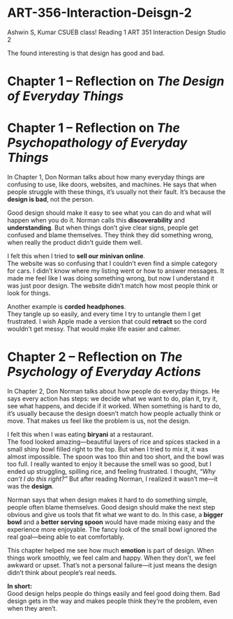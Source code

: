 # ART-356-Interaction-Deisgn-2
Ashwin S, Kumar CSUEB class!
Reading 1 ART 351 Interaction Design Studio 2

The found interesting is that design has good and bad. 
# Chapter 1 – Reflection on *The Design of Everyday Things*

# Chapter 1 – Reflection on *The Psychopathology of Everyday Things*

In Chapter 1, Don Norman talks about how many everyday things are
confusing to use, like doors, websites, and machines. He says that
when people struggle with these things, it’s usually not their fault.
It’s because the **design is bad**, not the person.

Good design should make it easy to see what you can do and what will
happen when you do it. Norman calls this **discoverability** and
**understanding**. But when things don’t give clear signs, people get
confused and blame themselves. They think they did something wrong,
when really the product didn’t guide them well.

I felt this when I tried to **sell our minivan online**.  
The website was so confusing that I couldn’t even find a simple
category for cars. I didn’t know where my listing went or how to
answer messages. It made me feel like I was doing something wrong,
but now I understand it was just poor design. The website didn’t
match how most people think or look for things.

Another example is **corded headphones**.  
They tangle up so easily, and every time I try to untangle them I get
frustrated. I wish Apple made a version that could **retract** so the
cord wouldn’t get messy. That would make life easier and calmer.

# Chapter 2 – Reflection on *The Psychology of Everyday Actions*

In Chapter 2, Don Norman talks about how people do everyday things.
He says every action has steps: we decide what we want to do, plan it,
try it, see what happens, and decide if it worked. When something is
hard to do, it’s usually because the design doesn’t match how people
actually think or move. That makes us feel like the problem is us,
not the design.

I felt this when I was eating **biryani** at a restaurant.  
The food looked amazing—beautiful layers of rice and spices stacked in
a small shiny bowl filled right to the top. But when I tried to mix it,
it was almost impossible. The spoon was too thin and too short, and
the bowl was too full. I really wanted to enjoy it because the smell
was so good, but I ended up struggling, spilling rice, and feeling
frustrated. I thought, *“Why can’t I do this right?”* But after reading
Norman, I realized it wasn’t me—it was the **design**.

Norman says that when design makes it hard to do something simple,
people often blame themselves. Good design should make the next step
obvious and give us tools that fit what we want to do. In this case, a
**bigger bowl** and a **better serving spoon** would have made mixing
easy and the experience more enjoyable. The fancy look of the small
bowl ignored the real goal—being able to eat comfortably.

This chapter helped me see how much **emotion** is part of design.
When things work smoothly, we feel calm and happy. When they don’t, we
feel awkward or upset. That’s not a personal failure—it just means the
design didn’t think about people’s real needs.

**In short:**  
Good design helps people do things easily and feel good doing them.
Bad design gets in the way and makes people think they’re the problem,
even when they aren’t.



